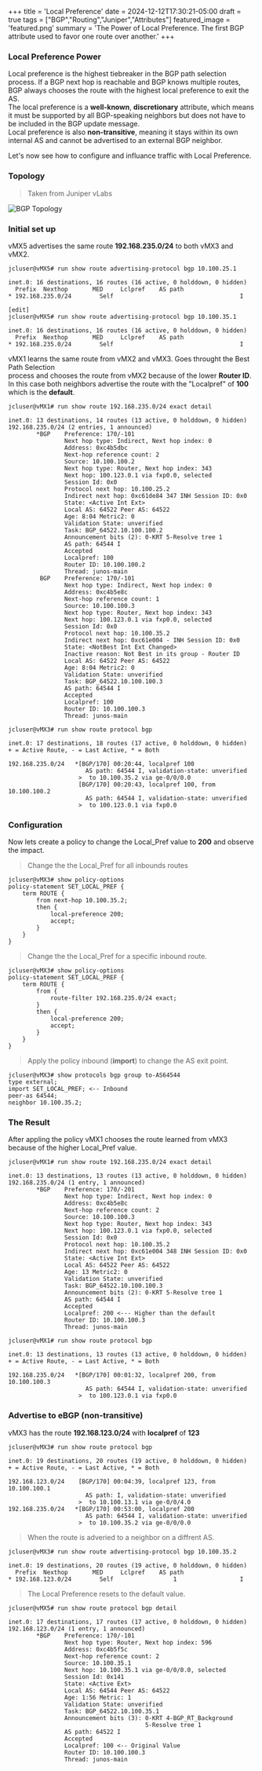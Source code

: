 +++
title = 'Local Preference'
date = 2024-12-12T17:30:21-05:00
draft = true
tags = ["BGP","Routing","Juniper","Attributes"]
featured_image = 'featured.png'
summary = 'The Power of Local Preference. The first BGP attribute used to favor one route over another.'
+++

### Local Preference Power

Local preference is the highest tiebreaker in the BGP path selection process. If a BGP next hop is reachable and BGP knows multiple routes, BGP always chooses the route with the highest local preference to exit the AS.  
The local preference is a **well-known**, **discretionary** attribute, which means it must be supported by all BGP-speaking neighbors but does not have to be included in the BGP update message.  
Local preference is also **non-transitive**, meaning it stays within its own internal AS and cannot be advertised to an external BGP neighbor.

Let's now see how to configure and influance traffic with Local Preference. 

### Topology 

> Taken from Juniper vLabs

![BGP Topology](bgp-topology-diagram.jpg)


### Initial set up

vMX5 advertises the same route **192.168.235.0/24** to both vMX3 and vMX2. 

```
jcluser@vMX5# run show route advertising-protocol bgp 10.100.25.1 

inet.0: 16 destinations, 16 routes (16 active, 0 holddown, 0 hidden)
  Prefix  Nexthop       MED     Lclpref    AS path
* 192.168.235.0/24        Self                                    I

[edit]
jcluser@vMX5# run show route advertising-protocol bgp 10.100.35.1    

inet.0: 16 destinations, 16 routes (16 active, 0 holddown, 0 hidden)
  Prefix  Nexthop       MED     Lclpref    AS path
* 192.168.235.0/24        Self                                    I
```

vMX1 learns the same route from vMX2 and vMX3. Goes throught the Best Path Selection  
process and chooses the route from vMX2 because of the lower **Router ID**.  
In this case both neighbors advertise the route with the "Localpref" of **100** which is the **default**. 

```
jcluser@vMX1# run show route 192.168.235.0/24 exact detail 

inet.0: 13 destinations, 14 routes (13 active, 0 holddown, 0 hidden)
192.168.235.0/24 (2 entries, 1 announced)
        *BGP    Preference: 170/-101
                Next hop type: Indirect, Next hop index: 0
                Address: 0xc4b5dbc
                Next-hop reference count: 2
                Source: 10.100.100.2
                Next hop type: Router, Next hop index: 343
                Next hop: 100.123.0.1 via fxp0.0, selected
                Session Id: 0x0
                Protocol next hop: 10.100.25.2
                Indirect next hop: 0xc61de84 347 INH Session ID: 0x0
                State: <Active Int Ext>
                Local AS: 64522 Peer AS: 64522
                Age: 8:04 Metric2: 0 
                Validation State: unverified 
                Task: BGP_64522.10.100.100.2
                Announcement bits (2): 0-KRT 5-Resolve tree 1 
                AS path: 64544 I 
                Accepted
                Localpref: 100
                Router ID: 10.100.100.2
                Thread: junos-main 
         BGP    Preference: 170/-101
                Next hop type: Indirect, Next hop index: 0
                Address: 0xc4b5e8c
                Next-hop reference count: 1
                Source: 10.100.100.3
                Next hop type: Router, Next hop index: 343
                Next hop: 100.123.0.1 via fxp0.0, selected
                Session Id: 0x0
                Protocol next hop: 10.100.35.2
                Indirect next hop: 0xc61e004 - INH Session ID: 0x0
                State: <NotBest Int Ext Changed>
                Inactive reason: Not Best in its group - Router ID
                Local AS: 64522 Peer AS: 64522
                Age: 8:04 Metric2: 0 
                Validation State: unverified 
                Task: BGP_64522.10.100.100.3
                AS path: 64544 I 
                Accepted
                Localpref: 100
                Router ID: 10.100.100.3
                Thread: junos-main 
```

```
jcluser@vMX3# run show route protocol bgp   

inet.0: 17 destinations, 18 routes (17 active, 0 holddown, 0 hidden)
+ = Active Route, - = Last Active, * = Both

192.168.235.0/24   *[BGP/170] 00:20:44, localpref 100
                      AS path: 64544 I, validation-state: unverified
                    >  to 10.100.35.2 via ge-0/0/0.0
                    [BGP/170] 00:20:43, localpref 100, from 10.100.100.2
                      AS path: 64544 I, validation-state: unverified
                    >  to 100.123.0.1 via fxp0.0
```

### Configuration 

Now lets create a policy to change the Local_Pref value to **200** and observe the impact.

> Change the the Local_Pref for all inbounds routes 
```
jcluser@vMX3# show policy-options 
policy-statement SET_LOCAL_PREF {
    term ROUTE {
        from next-hop 10.100.35.2;
        then {
            local-preference 200;
            accept;
        }
    }
}
```

> Change the the Local_Pref for a specific inbound route.
```
jcluser@vMX3# show policy-options 
policy-statement SET_LOCAL_PREF {
    term ROUTE {
        from {
            route-filter 192.168.235.0/24 exact;
        }
        then {
            local-preference 200;
            accept;
        }
    }
}
```

> Apply the policy inbound (**import**) to change the AS exit point.
```
jcluser@vMX3# show protocols bgp group to-AS64544 
type external;
import SET_LOCAL_PREF; <-- Inbound 
peer-as 64544;
neighbor 10.100.35.2;
```

### The Result 

After appling the policy vMX1 chooses the route learned from vMX3 because of the higher Local_Pref value.

```
jcluser@vMX1# run show route 192.168.235.0/24 exact detail    

inet.0: 13 destinations, 13 routes (13 active, 0 holddown, 0 hidden)
192.168.235.0/24 (1 entry, 1 announced)
        *BGP    Preference: 170/-201
                Next hop type: Indirect, Next hop index: 0
                Address: 0xc4b5e8c
                Next-hop reference count: 2
                Source: 10.100.100.3
                Next hop type: Router, Next hop index: 343
                Next hop: 100.123.0.1 via fxp0.0, selected
                Session Id: 0x0
                Protocol next hop: 10.100.35.2
                Indirect next hop: 0xc61e004 348 INH Session ID: 0x0
                State: <Active Int Ext>
                Local AS: 64522 Peer AS: 64522
                Age: 13 Metric2: 0 
                Validation State: unverified 
                Task: BGP_64522.10.100.100.3
                Announcement bits (2): 0-KRT 5-Resolve tree 1 
                AS path: 64544 I 
                Accepted
                Localpref: 200 <--- Higher than the default 
                Router ID: 10.100.100.3
                Thread: junos-main 
```

```
jcluser@vMX1# run show route protocol bgp   

inet.0: 13 destinations, 13 routes (13 active, 0 holddown, 0 hidden)
+ = Active Route, - = Last Active, * = Both

192.168.235.0/24   *[BGP/170] 00:01:32, localpref 200, from 10.100.100.3
                      AS path: 64544 I, validation-state: unverified
                    >  to 100.123.0.1 via fxp0.0
```

### Advertise to eBGP (non-transitive)

vMX3 has the route **192.168.123.0/24** with **localpref** of  **123**
```
jcluser@vMX3# run show route protocol bgp                         

inet.0: 19 destinations, 20 routes (19 active, 0 holddown, 0 hidden)
+ = Active Route, - = Last Active, * = Both

192.168.123.0/24    [BGP/170] 00:04:39, localpref 123, from 10.100.100.1
                      AS path: I, validation-state: unverified
                    >  to 10.100.13.1 via ge-0/0/4.0
192.168.235.0/24   *[BGP/170] 00:53:00, localpref 200
                      AS path: 64544 I, validation-state: unverified
                    >  to 10.100.35.2 via ge-0/0/0.0
```

> When the route is adveried to a neighbor on a diffrent AS. 

```
jcluser@vMX3# run show route advertising-protocol bgp 10.100.35.2 

inet.0: 19 destinations, 20 routes (19 active, 0 holddown, 0 hidden)
  Prefix  Nexthop       MED     Lclpref    AS path
* 192.168.123.0/24        Self                 1                  I
```

> The Local Preference resets to the default value. 

```
jcluser@vMX5# run show route protocol bgp detail

inet.0: 17 destinations, 17 routes (17 active, 0 holddown, 0 hidden)
192.168.123.0/24 (1 entry, 1 announced)
        *BGP    Preference: 170/-101
                Next hop type: Router, Next hop index: 596
                Address: 0xc4b5f5c
                Next-hop reference count: 2
                Source: 10.100.35.1
                Next hop: 10.100.35.1 via ge-0/0/0.0, selected
                Session Id: 0x141
                State: <Active Ext>
                Local AS: 64544 Peer AS: 64522
                Age: 1:56 Metric: 1 
                Validation State: unverified 
                Task: BGP_64522.10.100.35.1
                Announcement bits (3): 0-KRT 4-BGP_RT_Background 
                                       5-Resolve tree 1 
                AS path: 64522 I 
                Accepted
                Localpref: 100 <-- Original Value
                Router ID: 10.100.100.3
                Thread: junos-main 
```